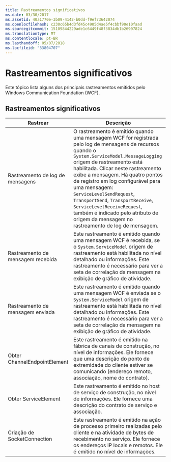 ```yaml
---
title: Rastreamentos significativos
ms.date: 03/30/2017
ms.assetid: 40a1770e-3b09-4142-b0dd-f9ef73642074
ms.openlocfilehash: c230c65b4d3fd45c4905d4ae5f4cbbf90e10faad
ms.sourcegitcommit: 15109844229ade1c6449f48f3834db1b26907824
ms.translationtype: MT
ms.contentlocale: pt-BR
ms.lasthandoff: 05/07/2018
ms.locfileid: "33804707"
---
```

# <a name="significant-traces"></a>Rastreamentos significativos
Este tópico lista alguns dos principais rastreamentos emitidos pelo Windows Communication Foundation (WCF).  
  
## <a name="significant-traces"></a>Rastreamentos significativos  
  
|Rastrear|Descrição|  
|-----------|-----------------|  
|Rastreamento de log de mensagens|O rastreamento é emitido quando uma mensagem WCF for registrada pelo log de mensagens de recursos quando o `System.ServiceModel.MessageLogging` origem de rastreamento está habilitada. Clicar neste rastreamento exibe a mensagem. Há quatro pontos de registro em log configurável para uma mensagem: `ServiceLevelSendRequest`, `TransportSend`, `TransportReceive`, `ServiceLevelReceiveRequest`, também é indicado pelo atributo de origem da mensagem no rastreamento de log de mensagem.|  
|Rastreamento de mensagem recebida|Este rastreamento é emitido quando uma mensagem WCF é recebida, se o `System.ServiceModel` origem de rastreamento está habilitada no nível detalhado ou informações. Este rastreamento é necessário para ver a seta de correlação da mensagem na exibição de gráfico de atividade.|  
|Rastreamento de mensagem enviada|Este rastreamento é emitido quando uma mensagem WCF é enviada se o `System.ServiceModel` origem de rastreamento está habilitada no nível detalhado ou informações. Este rastreamento é necessário para ver a seta de correlação da mensagem na exibição de gráfico de atividade.|  
|Obter ChannelEndpointElement|Este rastreamento é emitido na fábrica de canais de construção, no nível de informações. Ele fornece que uma descrição do ponto de extremidade do cliente estiver se comunicando (endereço remoto, associação, nome do contrato).|  
|Obter ServiceElement|Este rastreamento é emitido no host de serviço de construção, no nível de informações. Ele fornece uma descrição do contrato de serviço e associação.|  
|Criação de SocketConnection|Este rastreamento é emitido na ação de processo primeiro realizadas pelo cliente e na atividade de bytes de recebimento no serviço. Ele fornece os endereços IP locais e remotos. Ele é emitido no nível de informações.|
